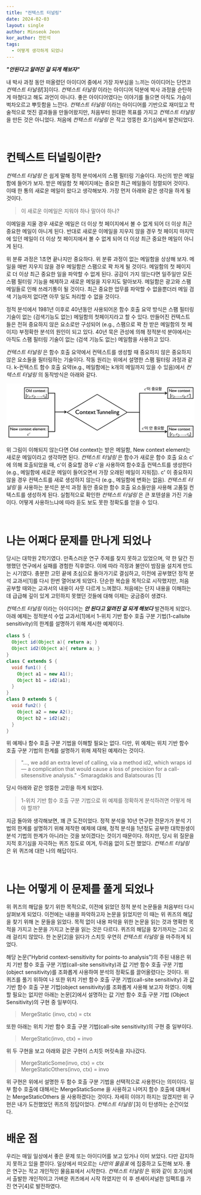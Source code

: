 ```yaml
---
title: "컨텍스트 터널링"
date: 2024-02-03
layout: single
author: Minseok Jeon
kor_author: 전민석
tags:
  - 어떻게 생각하게 되었나 
---
```


***"안된다고 알려진 걸 되게 해보자"***




내 박사 과정 동안 떠올렸던 아이디어 중에서 가장 자부심을 느끼는 아이디어는 단연코 _컨텍스트 터널링_[3]이다. _컨텍스트 터널링_ 이라는 아이디어 덕분에 박사 과정을 순탄하게 마쳤다고 해도 과언이 아니다. 좋은 아이디어였다는 이야기를 들으면 아직도 가슴이 벅차오르고 뿌듯함을 느낀다. _컨텍스트 터널링_ 이라는 아이디어를 기반으로 재미있고 학술적으로 멋진 결과들을 만들어왔지만, 처음부터 원대한 목표를 가지고 _컨텍스트 터널링_ 을 만든 것은 아니었다. 처음에 _컨텍스트 터널링_ 은 작고 엉뚱한 호기심에서 발견되었다.

<br>

# 컨텍스트 터널링이란?

_컨텍스트 터널링_ 은 쉽게 말해 정적 분석에서의 스팸 필터링 기술이다. 
자신의 받은 메일함에 들어가 보자.
받은 메일함 첫 페이지에는 중요한 최근 메일들이 정렬되어 것이다.
이때 한 통의 새로운 메일이 왔다고 생각해보자.
가장 먼저 아래와 같은 생각을 하게 될 것이다.

> 이 새로운 이메일은 지워야 하나 말아야 하나?

이메일을 지울 경우 새로운 메일은 더 이상 첫 페이지에서 볼 수 없게 되어 더 이상 최근 중요한 메일이 아니게 된다.
반대로 새로운 이메일을 지우지 않을 경우 첫 페이지 마지막에 있던 메일이 더 이상 첫 페이지에서 볼 수 없게 되어 더 이상 최근 중요한 메일이 아니게 된다.


위 분류 과정은 1초면 끝나지만 중요하다.
위 분류 과정이 없는 메일함을 상상해 보자. 
메일을 매번 지우지 않을 경우 메일함은 스팸으로 꽉 차게 될 것이다. 
메일함의 첫 페이지로 더 이상 최근 중요한 일을 파악할 수 없게 된다.
공감이 가지 않는다면 일주일만 모든 스팸 필터링 기능을 해제하고 새로운 메일을 지우지도 말아보자.
메일함은 광고와 스팸 메일들로 인해 쓰레기통이 될 것이다. 
최근 중요한 업무를 파악할 수 없을뿐더러 메일 검색 기능마저 없다면 아무 일도 처리할 수 없을 것이다.


정적 분석에서 1981년 이후로 40년동안 사용되어온 함수 호출 요약 방식은 스팸 필터링 기술이 없는 (검색기능도 없는) 메일함의 첫페이지라고 할 수 있다.
만들어진 컨텍스트들은 전혀 중요하지 않은 요소로만 구성되어 (e.g., 스팸으로 꽉 찬 받은 메일함의 첫 페이지) 부정확한 분석의 원인이 되고 있다.
40년 묵은 관성에 의해 정적분석 분야에서는 아직도 스팸 필터링 기술이 없는 (검색 기능도 없는) 메일함을 사용하고 있다.



_컨텍스트 터널링_ 은 함수 호출 요약에서 컨텍스트를 생성할 때 중요하지 않은 중요하지 않은 요소들을 필터링하는 기술이다.
작동 원리는 위에서 설명한 스팸 필터링 과정과 같다.
k-컨텍스트 함수 호출 요약(e.g., 메일함에는 k개의 메일까지 있을 수 있음)에서 _컨텍스트 터널링_ 의 동작방식은 아래와 같다.


![](/images/Tunneling.png)

위 그림이 이해되지 않는다면 Old context는 받은 메일함, New context element는 새로운 메일이라고 생각하면 된다. 
_컨텍스트 터널링_ 은 함수가 새로운 함수 호출 요소 c' 에 의해 호출되었을 때, c'이 중요할 경우 c'을 사용하여 함수호출 컨텍스트를 생성한다 (e.g., 메일함에 새로운 메일이 들어오면서 가장 오래된 메일이 지워짐). 
c' 이 중요하지 않을 경우 컨텍스트를 새로 생성하지 않는다 (e.g., 메일함에 변화는 없음). 
_컨텍스트 터널링_ 을 사용하는 분석은 분석 과정 동안 중요한 함수 호출 요소들만을 사용해 고품질 컨텍스트를 생성하게 된다.
실험적으로 확인한 _컨텍스트 터널링_ 은 큰 포텐셜을 가진 기술이다. 어떻게 사용하느냐에 따라 듣도 보도 못한 정확도를 얻을 수 있다.

<br>

# 나는 어쩌다 문제를 만나게 되었나

당시는 대학원 2학기였다. 만족스러운 연구 주제를 찾지 못하고 있었으며, 약 한 달간 진행했던 연구에서 실패를 경험한 직후였다. 이에 따라 걱정과 불안이 밤잠을 설치게 만드는 시기였다. 충분한 고민 끝에 초심으로 돌아가기로 결심하고, 이전에 공부했던 정적 분석 교과서[1]를 다시 한번 열어보게 되었다. 단순한 복습을 목적으로 시작했지만, 처음 공부할 때와는 교과서의 내용이 사뭇 다르게 느껴졌다. 처음에는 단지 내용을 이해하는 데 급급해 깊이 있게 고민하지 못했던 것들에 대해 이제는 궁금증이 생겼다.

_컨텍스트 터널링_ 이라는 아이디어는 ***안 된다고 알려진 걸 되게 해보다*** 발견하게 되었다. 아래 예제는 정적분석 수업 교과서[1]에서 1-위치 기반 함수 호출 구분 기법(1-callsite sensitivity)의 한계를 설명하기 위해 제시한 예제이다.

```java
class S {
  Object id(Object a){ return a; }
  Object id2(Object a){ return a; }
}
class C extends S {
  void fun1() { 
    Object a1 = new A1(); 
    Object b1 = id2(a1);
  }
}
class D extends S {
  void fun2() {
    Object a2 = new A2();
    Object b2 = id2(a2);
  }
}
```



위 예제나 함수 호출 구분 기법을 이해할 필요는 없다. 다만, 위 예제는 위치 기반 함수 호출 구분 기법의 한계를 설명하기 위해 제작된 예제라는 것이다.

> "..., we add an extra level of calling, via a method id2, which wraps id— a complication that would cause a loss of precision for a call-sitesensitive analysis." 
> -Smaragdakis and Balatsouras [1]

당시 아래와 같은 엉뚱한 고민을 하게 되었다.

> 1-위치 기반 함수 호출 구분 기법으로 위 예제를 정확하게 분석하려면 어떻게 해야 할까?

지금 돌아와 생각해보면, 꽤 큰 도전이었다. 정적 분석을 10년 연구한 전문가가 분석 기법의 한계를 설명하기 위해 제작한 예제에 대해, 정적 분석을 1년정도 공부한 대학원생이 분석 기법의 한계가 아니라는 것을 보이겠다는 것이기 때문이다. 하지만, 당시 위 질문을 지적 호기심을 자극하는 퀴즈 정도로 여겨, 두려움 없이 도전 했었다. _컨텍스트 터널링_ 은 위 퀴즈에 대한 나의 해답이다.


<br>

# 나는 어떻게 이 문제를 풀게 되었나 

위 퀴즈의 해답을 찾기 위한 목적으로, 이전에 읽었던 정적 분석 논문들을 처음부터 다시 살펴보게 되었다. 이전에는 내용을 파악하고자 논문을 읽었지만 이 때는 위 퀴즈의 해답을 찾기 위해 논 문들을 읽었다. 목적 없이 내용 파악을 위한 논문을 읽는 것과 명확한 목적을 가지고 논문을 가지고 논문을 읽는 것은 다르다. 퀴즈의 해답을 찾기까지는 그리 오래 걸리지 않았다. 한 논문[2]을 읽다가 스치듯 우연히 _컨텍스트 터널링_ 을 마주하게 되었다.

해당 논문("Hybrid context-sensitivity for points-to analysis")의 주된 내용은 위치 기반 함수 호출 구분 기법(call-site sensitivity)과 값 기반 함수 호출 구분 기법 (object sensitivity)를 조화롭게 사용하여 분석의 정확도를 끌어올렸다는 것이다. 위 퀴즈를 풀기 위하여 나 또한 위치 기반 함수 호출 구분 기법(call-site sensitivity) 과 값 기반 함수 호출 구분 기법(object sensitivity)를 조화롭게 사용해 보고자 하였다. 이해할 필요는 없지만 아래는 논문[2]에서 설명하는 값 기반 함수 호출 구분 기법 (Object Sensitivity)의 구현 중 일부이다. 

> MergeStatic (invo, ctx) = ctx

또한 아래는 위치 기반 함수 호출 구분 기법(call-site sensitivity)의 구현 중 일부이다.

> MergeStatic(invo, ctx) = invo

위 두 구현을 보고 아래와 같은 구현이 스치듯 머릿속을 지나갔다.

>MergeStaticSome(invo, ctx) = ctx <br>
>MergeStaticOthers(invo, ctx) = invo

위 구현은 위에서 설명한 두 함수 호출 구분 기법을 선택적으로 사용한다는 의미이다. 일부 함수 호출에 대해서는 MergeStaticSome 을 사용하고 나머지 함수 호출에 대해서는 MergeStaticOthers 을 사용하겠다는 것이다. 자세히 이야기 하지는 않겠지만 위 구현은 내가 도전했었던 퀴즈의 정답이었다. _컨텍스트 터널링_ [3] 이 탄생하는 순간이었다.

# 배운 점 

우리는 매일 일상에서 좋은 문제 또는 아이디어를 보고 있거나 이미 보았다. 다만 감지하지 못하고 있을 뿐이다. 일상에서 떠오르는 _나만의 물음표_ 에 집중하고 도전해 보자. 좋은 연구는 작고 개인적인 물음표에서 시작한다. _컨텍스트 터널링_ 은 위와 같이 호기심에서 출발한 개인적이고 가벼운 퀴즈에서 시작 하였지만 이 후 센세이셔널한 임팩트를 가진 연구[4]로 발전하였다.